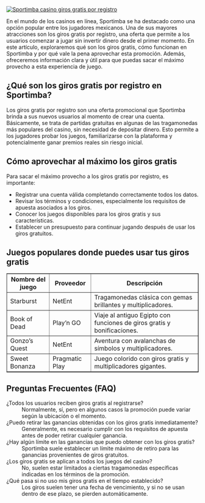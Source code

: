 [![Sportimba casino giros gratis por registro](https://123-caf.pages.dev/gitsignup.png)](https://vrmoo.ru/Bt82HjjY)

<p>En el mundo de los casinos en línea, Sportimba se ha destacado como una opción popular entre los jugadores mexicanos. Una de sus mayores atracciones son los giros gratis por registro, una oferta que permite a los usuarios comenzar a jugar sin invertir dinero desde el primer momento. En este artículo, exploraremos qué son los giros gratis, cómo funcionan en Sportimba y por qué vale la pena aprovechar esta promoción. Además, ofreceremos información clara y útil para que puedas sacar el máximo provecho a esta experiencia de juego.</p>  <h2>¿Qué son los giros gratis por registro en Sportimba?</h2> <p>Los giros gratis por registro son una oferta promocional que Sportimba brinda a sus nuevos usuarios al momento de crear una cuenta. Básicamente, se trata de partidas gratuitas en algunas de las tragamonedas más populares del casino, sin necesidad de depositar dinero. Esto permite a los jugadores probar los juegos, familiarizarse con la plataforma y potencialmente ganar premios reales sin riesgo inicial.</p>  <h2>Cómo aprovechar al máximo los giros gratis</h2> <p>Para sacar el máximo provecho a los giros gratis por registro, es importante:</p> <ul> <li>Registrar una cuenta válida completando correctamente todos los datos.</li> <li>Revisar los términos y condiciones, especialmente los requisitos de apuesta asociados a los giros.</li> <li>Conocer los juegos disponibles para los giros gratis y sus características.</li> <li>Establecer un presupuesto para continuar jugando después de usar los giros gratuitos.</li> </ul>  <h2>Juegos populares donde puedes usar tus giros gratis</h2> <table border="1" cellpadding="5" cellspacing="0"> <thead> <tr> <th>Nombre del juego</th> <th>Proveedor</th> <th>Descripción</th> </tr> </thead> <tbody> <tr> <td>Starburst</td> <td>NetEnt</td> <td>Tragamonedas clásica con gemas brillantes y multiplicadores.</td> </tr> <tr> <td>Book of Dead</td> <td>Play’n GO</td> <td>Viaje al antiguo Egipto con funciones de giros gratis y bonificaciones.</td> </tr> <tr> <td>Gonzo’s Quest</td> <td>NetEnt</td> <td>Aventura con avalanchas de símbolos y multiplicadores.</td> </tr> <tr> <td>Sweet Bonanza</td> <td>Pragmatic Play</td> <td>Juego colorido con giros gratis y multiplicadores gigantes.</td> </tr> </tbody> </table>  <h2>Preguntas Frecuentes (FAQ)</h2> <dl> <dt>¿Todos los usuarios reciben giros gratis al registrarse?</dt> <dd>Normalmente, sí, pero en algunos casos la promoción puede variar según la ubicación o el momento.</dd>  <dt>¿Puedo retirar las ganancias obtenidas con los giros gratis inmediatamente?</dt> <dd>Generalmente, es necesario cumplir con los requisitos de apuesta antes de poder retirar cualquier ganancia.</dd>  <dt>¿Hay algún límite en las ganancias que puedo obtener con los giros gratis?</dt> <dd>Sportimba suele establecer un límite máximo de retiro para las ganancias provenientes de giros gratuitos.</dd>  <dt>¿Los giros gratis se aplican a todos los juegos del casino?</dt> <dd>No, suelen estar limitados a ciertas tragamonedas específicas indicadas en los términos de la promoción.</dd>  <dt>¿Qué pasa si no uso mis giros gratis en el tiempo establecido?</dt> <dd>Los giros suelen tener una fecha de vencimiento, y si no se usan dentro de ese plazo, se pierden automáticamente.</dd> </dl>